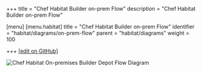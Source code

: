 +++
title = "Chef Habitat Builder on-prem Flow"
description = "Chef Habitat Builder on-prem Flow"

[menu]
  [menu.habitat]
    title = "Chef Habitat Builder on-prem Flow"
    identifier = "habitat/diagrams/on-prem-flow"
    parent = "habitat/diagrams"
    weight = 100

+++
[\[edit on GitHub\]](https://github.com/habitat-sh/habitat/blob/main/components/docs-chef-io/content/habitat/on_prem_flow.md)

![Chef Habitat On-premises Builder Depot Flow Diagram](/images/habitat/habitat-on-premises-builder-depot-flow.png)

